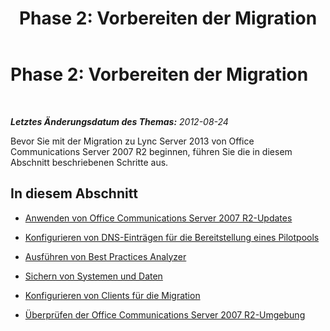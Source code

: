 ﻿---
title: 'Phase 2: Vorbereiten der Migration'
TOCTitle: 'Phase 2: Vorbereiten der Migration'
ms:assetid: a0c11ad1-47b1-467e-8f49-f2fa53efcd20
ms:mtpsurl: https://technet.microsoft.com/de-de/library/JJ205125(v=OCS.15)
ms:contentKeyID: 49294934
ms.date: 05/19/2016
mtps_version: v=OCS.15
ms.translationtype: HT
---

# Phase 2: Vorbereiten der Migration

 

_**Letztes Änderungsdatum des Themas:** 2012-08-24_

Bevor Sie mit der Migration zu Lync Server 2013 von Office Communications Server 2007 R2 beginnen, führen Sie die in diesem Abschnitt beschriebenen Schritte aus.

## In diesem Abschnitt

  - [Anwenden von Office Communications Server 2007 R2-Updates](apply-office-communications-server-2007-r2-updates.md)

  - [Konfigurieren von DNS-Einträgen für die Bereitstellung eines Pilotpools](configure-dns-records-for-pilot-pool-deployment_1.md)

  - [Ausführen von Best Practices Analyzer](run-best-practices-analyzer_1.md)

  - [Sichern von Systemen und Daten](back-up-systems-and-data_1.md)

  - [Konfigurieren von Clients für die Migration](configure-clients-for-migration_1.md)

  - [Überprüfen der Office Communications Server 2007 R2-Umgebung](verify-office-communications-server-2007-r2-environment.md)

